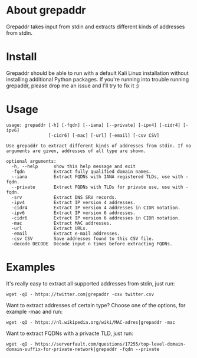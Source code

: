 # About grepaddr
Grepaddr takes input from stdin and extracts different kinds of addresses from stdin.

# Install
Grepaddr should be able to run with a default Kali Linux installation without installing additional Python packages. If you're running into trouble running grepaddr, please drop me an issue and I'll try to fix it :)

# Usage
```
usage: grepaddr [-h] [-fqdn] [--iana] [--private] [-ipv4] [-cidr4] [-ipv6]
                [-cidr6] [-mac] [-url] [-email] [-csv CSV]

Use grepaddr to extract different kinds of addresses from stdin. If no
arguments are given, addresses of all type are shown.

optional arguments:
  -h, --help      show this help message and exit
  -fqdn           Extract fully qualified domain names.
  --iana          Extract FQDNs with IANA registered TLDs, use with -fqdn.
  --private       Extract FQDNs with TLDs for private use, use with -fqdn.
  -srv            Extract DNS SRV records.
  -ipv4           Extract IP version 4 addresses.
  -cidr4          Extract IP version 4 addresses in CIDR notation.
  -ipv6           Extract IP version 6 addresses.
  -cidr6          Extract IP version 6 addresses in CIDR notation.
  -mac            Extract MAC addresses.
  -url            Extract URLs.
  -email          Extract e-mail addresses.
  -csv CSV        Save addresses found to this CSV file.
  -decode DECODE  Decode input n times before extracting FQDNs.

```
# Examples
It's really easy to extract all supported addresses from stdin, just run:
```
wget -qO - https://twitter.com|grepaddr -csv twitter.csv
```
Want to extract addresses of certain type? Choose one of the options, for example -mac and run:
```
wget -qO - https://nl.wikipedia.org/wiki/MAC-adres|grepaddr -mac
```
Want to extract FQDNs with a privacte TLD, just run:
```
wget -qO - https://serverfault.com/questions/17255/top-level-domain-domain-suffix-for-private-network|grepaddr -fqdn --private
```
